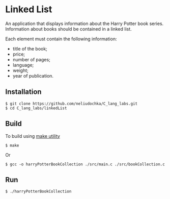 # Linked List

An application that displays information about the Harry Potter book series.  
Information about books should be contained in a linked list.  

Each element must contain the following information:

- title of the book;
- price;
- number of pages;
- language;
- weight;
- year of publication.

## Installation
```
$ git clone https://github.com/neliudochka/C_lang_labs.git
$ cd C_lang_labs/linkedList
```

## Build
To build using [make utility](https://www.gnu.org/software/make/)
```
$ make  
```
Or
```
$ gcc -o harryPotterBookCollection ./src/main.c ./src/bookCollection.c

```

## Run
```
$ ./harryPotterBookCollection 
```
